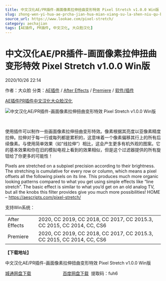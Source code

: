 ```yaml
---
title: 中文汉化AE/PR插件-画面像素拉伸扭曲变形特效 Pixel Stretch v1.0.0 Win版
slug: zhong-wen-yi-hua-ae-prcha-jian-hua-mian-xiang-su-la-shen-niu-qu-bian-xing-te-xiao-pixel-stretch-v1-0-0-winban
source_url: https://www.lookae.com/pixel-stretch/
category: aechajian
tags: [AE插件, PR插件, 中文汉化, 大众脸汉化]
---
```

# 中文汉化AE/PR插件-画面像素拉伸扭曲变形特效 Pixel Stretch v1.0.0 Win版

2020/10/26 22:14

作者：大众脸
分类：[AE插件](https://www.lookae.com/after-effects/aechajian/) / [After Effects](https://www.lookae.com/after-effects/) / [Premiere](https://www.lookae.com/qitarjcj/premierezy/) / [软件/插件](https://www.lookae.com/qitarjcj/)

[AE插件](https://www.lookae.com/tag/ae%e6%8f%92%e4%bb%b6/)[PR插件](https://www.lookae.com/tag/pr%e6%8f%92%e4%bb%b6/)[中文汉化](https://www.lookae.com/tag/%e4%b8%ad%e6%96%87%e6%b1%89%e5%8c%96/)[大众脸汉化](https://www.lookae.com/tag/%e5%a4%a7%e4%bc%97%e8%84%b8%e6%b1%89%e5%8c%96/)

![中文汉化AE/PR插件-画面像素拉伸扭曲变形特效 Pixel Stretch v1.0.0 Win版](https://www.lookae.com/wp-content/uploads/2020/10/Pixel-Stretch.jpg "中文汉化AE/PR插件-画面像素拉伸扭曲变形特效 Pixel Stretch v1.0.0 Win版-LookAE.com")

﻿

使用插件可以制作一些画面像素拉伸扭曲变形特效。像素根据其亮度以亚像素精度拉伸。拉伸对于每一行或每列都是累积的，这意味着一个像素偏移其行上的所有后续像素。与使用简单效果（如“线拉伸”）相比，这会产生更多有机外观的图案。它的基本效果和你在旧的模拟电视上看到的效果相似，但是这个过滤器提供的所有旋钮给了你更多的可能性！

Pixels are stretched on a subpixel precision according to their brightness. The stretching is cumulative for every row or column, which means a pixel offsets all the following pixels on its line. This produces much more organic looking patterns compared to what you get using simple effects like “line stretch”. The basic effect is similar to what you’d get on an old analog TV, but all the knobs this filter provides give you much more possibilities! HOME – https://aescripts.com/pixel-stretch/

支持Win系统：

|  |  |
| --- | --- |
| After Effects | 2020, CC 2019, CC 2018, CC 2017, CC 2015.3, CC 2015, CC 2014, CC, CS6 |
| Premiere | 2020, CC 2019, CC 2018, CC 2017, CC 2015.3, CC 2015, CC 2014, CC, CS6 |

**【下载地址】**

中文汉化AE/PR插件-画面像素拉伸扭曲变形特效 Pixel Stretch v1.0.0 Win版

[城通网盘下载](https://089u.com/file/680462-468220850)                          [百度网盘下载](https://pan.baidu.com/s/1JawHEpasv4yd4pUPrLNuvw)  提取码：fuh6
